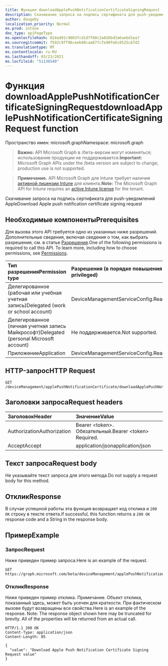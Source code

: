```yaml
---
title: Функция downloadApplePushNotificationCertificateSigningRequest
description: Скачивание запроса на подпись сертификата для push-уведомлений Apple
author: dougeby
localization_priority: Normal
ms.prod: intune
doc_type: apiPageType
ms.openlocfilehash: 024ad91c9003fcd1d7f60c2a026bd3a6aebd1ea7
ms.sourcegitcommit: f592c9ff96ceeb40caa67fcfe90fe6c8525cb7d2
ms.translationtype: MT
ms.contentlocale: ru-RU
ms.lasthandoff: 03/23/2021
ms.locfileid: "51136540"
---
```

# <a name="downloadapplepushnotificationcertificatesigningrequest-function"></a><span data-ttu-id="1340f-103">Функция downloadApplePushNotificationCertificateSigningRequest</span><span class="sxs-lookup"><span data-stu-id="1340f-103">downloadApplePushNotificationCertificateSigningRequest function</span></span>

<span data-ttu-id="1340f-104">Пространство имен: microsoft.graph</span><span class="sxs-lookup"><span data-stu-id="1340f-104">Namespace: microsoft.graph</span></span>

> <span data-ttu-id="1340f-105">**Важно:** API Microsoft Graph в /бета-версии могут изменяться; использование продукции не поддерживается.</span><span class="sxs-lookup"><span data-stu-id="1340f-105">**Important:** Microsoft Graph APIs under the /beta version are subject to change; production use is not supported.</span></span>

> <span data-ttu-id="1340f-106">**Примечание.** API Microsoft Graph для Intune требует наличия [активной лицензии Intune](https://go.microsoft.com/fwlink/?linkid=839381) для клиента.</span><span class="sxs-lookup"><span data-stu-id="1340f-106">**Note:** The Microsoft Graph API for Intune requires an [active Intune license](https://go.microsoft.com/fwlink/?linkid=839381) for the tenant.</span></span>

<span data-ttu-id="1340f-107">Скачивание запроса на подпись сертификата для push-уведомлений Apple</span><span class="sxs-lookup"><span data-stu-id="1340f-107">Download Apple push notification certificate signing request</span></span>

## <a name="prerequisites"></a><span data-ttu-id="1340f-108">Необходимые компоненты</span><span class="sxs-lookup"><span data-stu-id="1340f-108">Prerequisites</span></span>
<span data-ttu-id="1340f-p101">Для вызова этого API требуется одно из указанных ниже разрешений. Дополнительные сведения, включая сведения о том, как выбрать разрешения, см. в статье [Разрешения](/graph/permissions-reference).</span><span class="sxs-lookup"><span data-stu-id="1340f-p101">One of the following permissions is required to call this API. To learn more, including how to choose permissions, see [Permissions](/graph/permissions-reference).</span></span>

|<span data-ttu-id="1340f-111">Тип разрешения</span><span class="sxs-lookup"><span data-stu-id="1340f-111">Permission type</span></span>|<span data-ttu-id="1340f-112">Разрешения (в порядке повышения привилегий)</span><span class="sxs-lookup"><span data-stu-id="1340f-112">Permissions (from least to most privileged)</span></span>|
|:---|:---|
|<span data-ttu-id="1340f-113">Делегированное (рабочая или учебная учетная запись)</span><span class="sxs-lookup"><span data-stu-id="1340f-113">Delegated (work or school account)</span></span>|<span data-ttu-id="1340f-114">DeviceManagementServiceConfig.ReadWrite.All</span><span class="sxs-lookup"><span data-stu-id="1340f-114">DeviceManagementServiceConfig.ReadWrite.All</span></span>|
|<span data-ttu-id="1340f-115">Делегированное (личная учетная запись Майкрософт)</span><span class="sxs-lookup"><span data-stu-id="1340f-115">Delegated (personal Microsoft account)</span></span>|<span data-ttu-id="1340f-116">Не поддерживается.</span><span class="sxs-lookup"><span data-stu-id="1340f-116">Not supported.</span></span>|
|<span data-ttu-id="1340f-117">Приложение</span><span class="sxs-lookup"><span data-stu-id="1340f-117">Application</span></span>|<span data-ttu-id="1340f-118">DeviceManagementServiceConfig.ReadWrite.All</span><span class="sxs-lookup"><span data-stu-id="1340f-118">DeviceManagementServiceConfig.ReadWrite.All</span></span>|

## <a name="http-request"></a><span data-ttu-id="1340f-119">HTTP-запрос</span><span class="sxs-lookup"><span data-stu-id="1340f-119">HTTP Request</span></span>
<!-- {
  "blockType": "ignored"
}
-->
``` http
GET /deviceManagement/applePushNotificationCertificate/downloadApplePushNotificationCertificateSigningRequest
```

## <a name="request-headers"></a><span data-ttu-id="1340f-120">Заголовки запроса</span><span class="sxs-lookup"><span data-stu-id="1340f-120">Request headers</span></span>
|<span data-ttu-id="1340f-121">Заголовок</span><span class="sxs-lookup"><span data-stu-id="1340f-121">Header</span></span>|<span data-ttu-id="1340f-122">Значение</span><span class="sxs-lookup"><span data-stu-id="1340f-122">Value</span></span>|
|:---|:---|
|<span data-ttu-id="1340f-123">Authorization</span><span class="sxs-lookup"><span data-stu-id="1340f-123">Authorization</span></span>|<span data-ttu-id="1340f-124">Bearer &lt;token&gt;. Обязательный.</span><span class="sxs-lookup"><span data-stu-id="1340f-124">Bearer &lt;token&gt; Required.</span></span>|
|<span data-ttu-id="1340f-125">Accept</span><span class="sxs-lookup"><span data-stu-id="1340f-125">Accept</span></span>|<span data-ttu-id="1340f-126">application/json</span><span class="sxs-lookup"><span data-stu-id="1340f-126">application/json</span></span>|

## <a name="request-body"></a><span data-ttu-id="1340f-127">Текст запроса</span><span class="sxs-lookup"><span data-stu-id="1340f-127">Request body</span></span>
<span data-ttu-id="1340f-128">Не указывайте текст запроса для этого метода.</span><span class="sxs-lookup"><span data-stu-id="1340f-128">Do not supply a request body for this method.</span></span>

## <a name="response"></a><span data-ttu-id="1340f-129">Отклик</span><span class="sxs-lookup"><span data-stu-id="1340f-129">Response</span></span>
<span data-ttu-id="1340f-130">В случае успешной работы эта функция возвращает код отклика и `200 OK` строку в тексте ответа.</span><span class="sxs-lookup"><span data-stu-id="1340f-130">If successful, this function returns a `200 OK` response code and a String in the response body.</span></span>

## <a name="example"></a><span data-ttu-id="1340f-131">Пример</span><span class="sxs-lookup"><span data-stu-id="1340f-131">Example</span></span>

### <a name="request"></a><span data-ttu-id="1340f-132">Запрос</span><span class="sxs-lookup"><span data-stu-id="1340f-132">Request</span></span>
<span data-ttu-id="1340f-133">Ниже приведен пример запроса.</span><span class="sxs-lookup"><span data-stu-id="1340f-133">Here is an example of the request.</span></span>
``` http
GET https://graph.microsoft.com/beta/deviceManagement/applePushNotificationCertificate/downloadApplePushNotificationCertificateSigningRequest
```

### <a name="response"></a><span data-ttu-id="1340f-134">Отклик</span><span class="sxs-lookup"><span data-stu-id="1340f-134">Response</span></span>
<span data-ttu-id="1340f-p102">Ниже приведен пример отклика. Примечание. Объект отклика, показанный здесь, может быть усечен для краткости. При фактическом вызове будут возвращены все свойства.</span><span class="sxs-lookup"><span data-stu-id="1340f-p102">Here is an example of the response. Note: The response object shown here may be truncated for brevity. All of the properties will be returned from an actual call.</span></span>
``` http
HTTP/1.1 200 OK
Content-Type: application/json
Content-Length: 85

{
  "value": "Download Apple Push Notification Certificate Signing Request value"
}
```




